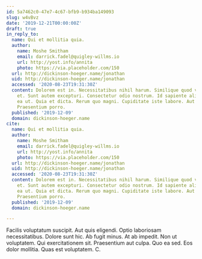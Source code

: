 ```yaml
---
id: 5a7462c0-47e7-4c67-bfb9-b934ba149093
slug: w4vBvz
date: '2019-12-21T00:00:00Z'
draft: true
in_reply_to:
  name: Qui et mollitia quia.
  author:
    name: Moshe Smitham
    email: darrick.fadel@quigley-willms.io
    url: http://yost.info/annita
    photo: https://via.placeholder.com/150
  url: http://dickinson-hoeger.name/jonathan
  uid: http://dickinson-hoeger.name/jonathan
  accessed: '2020-08-23T19:31:30Z'
  content: Dolorem est in. Necessitatibus nihil harum. Similique quod vitae. Eum iste
    et. Sunt autem excepturi. Consectetur odio nostrum. Id sapiente aliquid. Natus
    ea ut. Quia et dicta. Rerum quo magni. Cupiditate iste labore. Aut et facere.
    Praesentium porro.
  published: '2019-12-09'
  domain: dickinson-hoeger.name
cite:
  name: Qui et mollitia quia.
  author:
    name: Moshe Smitham
    email: darrick.fadel@quigley-willms.io
    url: http://yost.info/annita
    photo: https://via.placeholder.com/150
  url: http://dickinson-hoeger.name/jonathan
  uid: http://dickinson-hoeger.name/jonathan
  accessed: '2020-08-23T19:31:30Z'
  content: Dolorem est in. Necessitatibus nihil harum. Similique quod vitae. Eum iste
    et. Sunt autem excepturi. Consectetur odio nostrum. Id sapiente aliquid. Natus
    ea ut. Quia et dicta. Rerum quo magni. Cupiditate iste labore. Aut et facere.
    Praesentium porro.
  published: '2019-12-09'
  domain: dickinson-hoeger.name

---
```


Facilis voluptatum suscipit. Aut quis eligendi. Optio laboriosam necessitatibus. Dolore sunt hic. Ab fugit minus. At ab impedit. Non ut voluptatem. Qui exercitationem sit. Praesentium aut culpa. Quo ea sed. Eos dolor mollitia. Quas est voluptatem. C.
